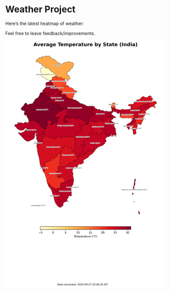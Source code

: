 # Weather Project

Here’s the latest heatmap of weather:

Feel free to leave feedback/improvements.

![India Heatmap](docs/assets/india_heatmap.png?v=D8112A)
